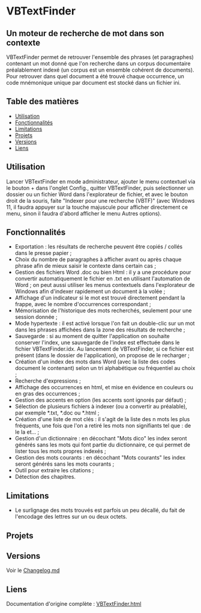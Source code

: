 # VBTextFinder
Un moteur de recherche de mot dans son contexte
---

VBTextFinder permet de retrouver l'ensemble des phrases (et paragraphes) contenant un mot donné que l'on recherche dans un corpus documentaire préalablement indexé (un corpus est un ensemble cohérent de documents). Pour retrouver dans quel document a été trouvé chaque occurrence, un code mnémonique unique par document est stocké dans un fichier ini.

## Table des matières
- [Utilisation](#utilisation)
- [Fonctionnalités](#fonctionnalités)
- [Limitations](#limitations)
- [Projets](#projets)
- [Versions](#versions)
- [Liens](#liens)

## Utilisation
Lancer VBTextFinder en mode administrateur, ajouter le menu contextuel via le bouton + dans l'onglet Config., quitter VBTextFinder, puis selectionner un dossier ou un fichier Word dans l'explorateur de fichier, et avec le bouton droit de la souris, faite "Indexer pour une recherche (VBTF)" (avec Windows 11, il faudra appuyer sur la touche majuscule pour afficher directement ce menu, sinon il faudra d'abord afficher le menu Autres options).

## Fonctionnalités

- Exportation : les résultats de recherche peuvent être copiés / collés dans le presse papier ;
- Choix du nombre de paragraphes à afficher avant ou après chaque phrase afin de mieux saisir le contexte dans certain cas ;
- Gestion des fichiers Word .doc ou bien Html : il y a une procédure pour convertir automatiquement le fichier en .txt en utilisant l'automation de Word ; on peut aussi utiliser les menus contextuels dans l'explorateur de Windows afin d'indexer rapidement un document à la volée ;
- Affichage d'un indicateur si le mot est trouvé directement pendant la frappe, avec le nombre d'occurrences correspondant ;
- Mémorisation de l'historique des mots recherchés, seulement pour une session donnée ;
- Mode hypertexte : il est activé lorsque l'on fait un double-clic sur un mot dans les phrases affichées dans la zone des résultats de recherche ;
- Sauvegarde : si au moment de quitter l'application on souhaite conserver l'index, une sauvegarde de l'index est effectuée dans le fichier VBTextFinder.idx. Au lancement de VBTextFinder, si ce fichier est présent (dans le dossier de l'application), on propose de le recharger ;
- Création d'un index des mots dans Word (avec la liste des codes document le contenant) selon un tri alphabétique ou fréquentiel au choix ;
- Recherche d'expressions ;
- Affichage des occurrences en html, et mise en évidence en couleurs ou en gras des occurrences ;
- Gestion des accents en option (les accents sont ignorés par défaut) ;
- Sélection de plusieurs fichiers à indexer (ou a convertir au préalable), par exemple *.txt, *.doc ou *.html ;
- Création d'une liste de mot clés : il s'agit de la liste des n mots les plus fréquents, une fois que l'on a retiré les mots non signifiants tel que : de le la et... ;
- Gestion d'un dictionnaire : en décochant "Mots dico" les index seront générés sans les mots qui font partie du dictionnaire, ce qui permet de lister tous les mots propres indexés ;
- Gestion des mots courants : en décochant "Mots courants" les index seront générés sans les mots courants ;
- Outil pour extraire les citations ;
- Détection des chapitres.

## Limitations
- Le surlignage des mots trouvés est parfois un peu décallé, du fait de l'encodage des lettres sur un ou deux octets.

## Projets

## Versions

Voir le [Changelog.md](Changelog.md)

## Liens

Documentation d'origine complète : [VBTextFinder.html](http://patrice.dargenton.free.fr/CodesSources/VBTextFinder.html)